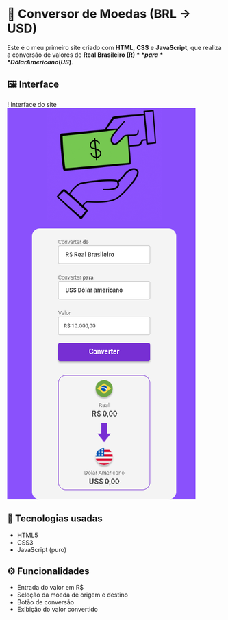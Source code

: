# 💱 Conversor de Moedas (BRL → USD)

Este é o meu primeiro site criado com **HTML**, **CSS** e **JavaScript**, que realiza a conversão de valores de **Real Brasileiro (R$)** para **Dólar Americano (US$)**.

## 🖼️ Interface

! Interface do site  <img src="https://github.com/otaviotyska/Converter-Moedas/blob/main/assets/converter.png?raw=true" ><!-- Altere para o nome correto da imagem no seu repositório -->

## 🔧 Tecnologias usadas

- HTML5
- CSS3
- JavaScript (puro)

## ⚙️ Funcionalidades

- Entrada do valor em R$
- Seleção da moeda de origem e destino
- Botão de conversão
- Exibição do valor convertido

